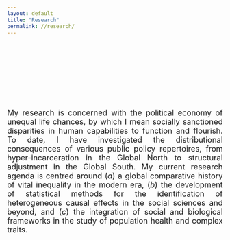 ```yaml
---
layout: default
title: "Research"
permalink: //research/
---
```

<p><br></p>
<p><br></p>
<p><br></p>
<p><br></p>
<p><br></p>
<p style="text-align: justify;"><span style="font-size: 18px;">My research is concerned with the political economy of unequal life chances, by which I mean socially sanctioned disparities in human capabilities to function and flourish. To date, I have investigated the distributional consequences of various public policy repertoires, from hyper-incarceration in the Global North to structural adjustment in the Global South. My current research agenda is centred around (<em>a</em>) a global comparative history of vital inequality in the modern era, (<em>b</em>) the development of statistical methods for the identification of heterogeneous causal effects in the social sciences and beyond, and (<em>c</em>) the integration of social and biological frameworks in the study of population health and complex traits.</span></p>
